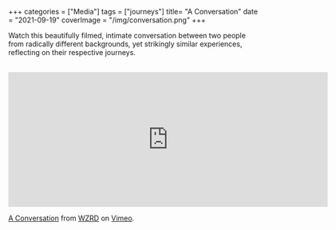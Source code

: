 +++
categories = ["Media"]
tags = ["journeys"]
title= "A Conversation"
date = "2021-09-19"
coverImage = "/img/conversation.png"
+++

Watch this beautifully filmed, intimate conversation between two people from radically different backgrounds, yet strikingly similar experiences, reflecting on their respective journeys.

<!--more-->

<br>

<iframe src="https://player.vimeo.com/video/606811537?h=04f3454b95" width="640" height="270" frameborder="0" allow="autoplay; fullscreen; picture-in-picture" allowfullscreen></iframe>
<p><a href="https://vimeo.com/606811537">A Conversation</a> from <a href="https://vimeo.com/wzrd">WZRD</a> on <a href="https://vimeo.com">Vimeo</a>.</p>
